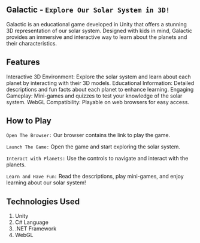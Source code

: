 ## Galactic - `Explore Our Solar System in 3D!`
Galactic is an educational game developed in Unity that offers a stunning 3D representation of our solar system. Designed with kids in mind, Galactic provides an immersive and interactive way to learn about the planets and their characteristics.

## Features
Interactive 3D Environment: Explore the solar system and learn about each planet by interacting with their 3D models.
Educational Information: Detailed descriptions and fun facts about each planet to enhance learning.
Engaging Gameplay: Mini-games and quizzes to test your knowledge of the solar system.
WebGL Compatibility: Playable on web browsers for easy access.

## How to Play
`Open The Browser:` Our browser contains the link to play the game.

`Launch The Game:` Open the game and start exploring the solar system.

`Interact with Planets:` Use the controls to navigate and interact with the planets.

`Learn and Have Fun:` Read the descriptions, play mini-games, and enjoy learning about our solar system!


## Technologies Used
1. Unity
2. C# Language
3. .NET Framework
4. WebGL
   

